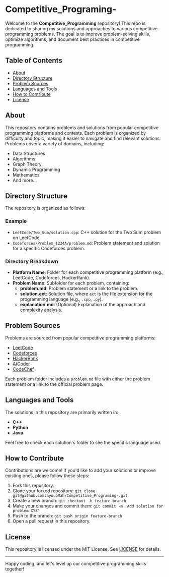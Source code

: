 # Competitive_Programing-

Welcome to the **Competitive_Programming** repository! This repo is dedicated to sharing my solutions and approaches to various competitive programming problems. The goal is to improve problem-solving skills, optimize algorithms, and document best practices in competitive programming.

## Table of Contents
- [About](#about)
- [Directory Structure](#directory-structure)
- [Problem Sources](#problem-sources)
- [Languages and Tools](#languages-and-tools)
- [How to Contribute](#how-to-contribute)
- [License](#license)

## About
This repository contains problems and solutions from popular competitive programming platforms and contests. Each problem is organized by difficulty and topic, making it easier to navigate and find relevant solutions. Problems cover a variety of domains, including:
- Data Structures
- Algorithms
- Graph Theory
- Dynamic Programming
- Mathematics
- And more...

## Directory Structure
The repository is organized as follows:

### Example
- `LeetCode/Two_Sum/solution.cpp`: C++ solution for the Two Sum problem on LeetCode.
- `Codeforces/Problem_1234A/problem.md`: Problem statement and solution for a specific Codeforces problem.

### Directory Breakdown
- **Platform Name**: Folder for each competitive programming platform (e.g., LeetCode, Codeforces, HackerRank).
- **Problem Name**: Subfolder for each problem, containing:
  - **problem.md**: Problem statement or a link to the problem.
  - **solution.ext**: Solution file, where `ext` is the file extension for the programming language (e.g., `.cpp`, `.py`).
  - **explanation.md**: (Optional) Explanation of the approach and complexity analysis.

## Problem Sources
Problems are sourced from popular competitive programming platforms:
- [LeetCode](https://leetcode.com/)
- [Codeforces](https://codeforces.com/)
- [HackerRank](https://www.hackerrank.com/)
- [AtCoder](https://atcoder.jp/)
- [CodeChef](https://www.codechef.com/)

Each problem folder includes a `problem.md` file with either the problem statement or a link to the official problem page.

## Languages and Tools
The solutions in this repository are primarily written in:
- **C++**
- **Python**
- **Java**

Feel free to check each solution's folder to see the specific language used.

## How to Contribute
Contributions are welcome! If you'd like to add your solutions or improve existing ones, please follow these steps:
1. Fork this repository.
2. Clone your forked repository: `git clone git@github.com:ayoubMah/Competitive_Programing-.git`
3. Create a new branch: `git checkout -b feature-branch`
4. Make your changes and commit them: `git commit -m 'Add solution for problem XYZ'`
5. Push to the branch: `git push origin feature-branch`
6. Open a pull request in this repository.

## License
This repository is licensed under the MIT License. See [LICENSE](LICENSE) for details.

---

Happy coding, and let's level up our competitive programming skills together!

